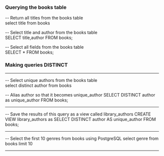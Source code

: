 ### Querying the books table
-- Return all titles from the books table  
select title from books

-- Select title and author from the books table  
SELECT title,author
FROM books;

-- Select all fields from the books table  
SELECT *
FROM books;


### Making queries DISTINCT
_________________________________________
-- Select unique authors from the books table  
select distinct author from books



-- Alias author so that it becomes unique_author
SELECT DISTINCT author as unique_author
FROM books;

_________________________________________

-- Save the results of this query as a view called library_authors
CREATE VIEW library_authors as
SELECT DISTINCT author AS unique_author
FROM books;

_________________________________________

-- Select the first 10 genres from books using PostgreSQL
select genre from books
limit 10

_________________________________________

